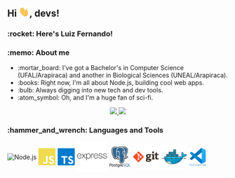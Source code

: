 <h2>Hi <img src="img/hi.gif" width="24">, devs!</h2>

<h3>:rocket: Here's Luiz Fernando!</h3>

<h3>:memo: About me</h3>

<ul>
  <li>:mortar_board: I've got a Bachelor's in Computer Science (UFAL/Arapiraca) and another in Biological Sciences (UNEAL/Arapiraca).</li>
  <li>:books: Right now, I'm all about Node.js, building cool web apps.</li>
  <li>:bulb: Always digging into new tech and dev tools.</li>
  <li>:atom_symbol: Oh, and I'm a huge fan of sci-fi.</li>
</ul>

<div align="center">
  <a href="https://github.com/lfnd0">
    <img height="166px" src="https://github-readme-streak-stats.herokuapp.com/?user=lfnd0&theme=gotham&hide_border=false"/>
    <img height="166px" src="https://github-readme-stats.vercel.app/api/top-langs/?username=lfnd0&theme=gotham&show_icons=true&hide_border=false&layout=compact&langs_count=5"/>
  </a>
</div>

<h3>:hammer_and_wrench: Languages and Tools</h3>

<div>
  <img align="center" alt="Node.js" width="70" src="https://cdn.jsdelivr.net/gh/devicons/devicon/icons/nodejs/nodejs-original-wordmark.svg">
  <img align="center" alt="JavaScript" width="40" src="https://raw.githubusercontent.com/devicons/devicon/master/icons/javascript/javascript-plain.svg">
  <img align="center" alt="TypeScript" width="40" src="https://raw.githubusercontent.com/devicons/devicon/master/icons/typescript/typescript-plain.svg">
  <img align="center" alt="Express.js" width="70" src="https://raw.githubusercontent.com/devicons/devicon/master/icons/express/express-original-wordmark.svg">
  <img align="center" alt="PostgreSQL" width="50" src="https://raw.githubusercontent.com/devicons/devicon/master/icons/postgresql/postgresql-original-wordmark.svg">
  <img align="center" alt="Git" width="60" src="https://raw.githubusercontent.com/devicons/devicon/master/icons/git/git-original-wordmark.svg">
  <img align="center" alt="Docker" width="60" src="https://raw.githubusercontent.com/devicons/devicon/master/icons/docker/docker-original.svg">
  <img align="center" alt="VS Code" width="40" src="https://raw.githubusercontent.com/devicons/devicon/master/icons/vscode/vscode-original-wordmark.svg">
</div>
